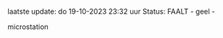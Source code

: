 laatste update: 
do 19-10-2023 23:32   uur 
Status: FAALT - geel - 
<div class="service Y">microstation</div>